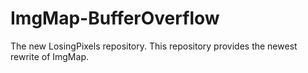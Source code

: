 ImgMap-BufferOverflow
=====================

The new LosingPixels repository. This repository provides the newest rewrite of ImgMap.
